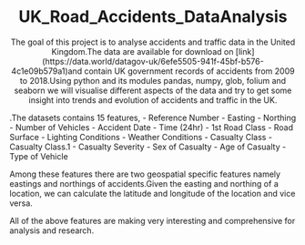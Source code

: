 
<h1 align="center">UK_Road_Accidents_DataAnalysis</h1>
<p align="center">The goal of this project is to analyse accidents and traffic data in the United Kingdom.The data are available for download on [link](https://data.world/datagov-uk/6efe5505-941f-45bf-b576-4c1e09b579a1)and contain UK government records of accidents from 2009 to 2018.Using python and its modules pandas, numpy, glob, folium and seaborn we will visualise different aspects of the data and try to get some insight into trends and evolution of accidents and traffic in the UK.</p>
.The datasets contains 15 features,
- Reference Number
- Easting
- Northing 
- Number of Vehicles
- Accident Date
- Time (24hr)
- 1st Road Class
- Road Surface
- Lighting Conditions
- Weather Conditions
- Casualty Class
- Casualty Class.1
- Casualty Severity
- Sex of Casualty
- Age of Casualty
- Type of Vehicle

Among these features there are two geospatial specific features namely eastings and northings of accidents.Given the easting and northing of a location, we can calculate the latitude and longitude of the location and vice versa.

All of the above features are making very interesting and comprehensive  for analysis and research.